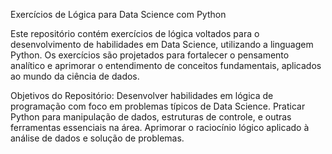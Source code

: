 Exercícios de Lógica para Data Science com Python

Este repositório contém exercícios de lógica voltados para o desenvolvimento de habilidades em Data Science, utilizando a linguagem Python. Os exercícios são projetados para fortalecer o pensamento analítico e aprimorar o entendimento de conceitos fundamentais, aplicados ao mundo da ciência de dados.

Objetivos do Repositório:
Desenvolver habilidades em lógica de programação com foco em problemas típicos de Data Science.
Praticar Python para manipulação de dados, estruturas de controle, e outras ferramentas essenciais na área.
Aprimorar o raciocínio lógico aplicado à análise de dados e solução de problemas.
